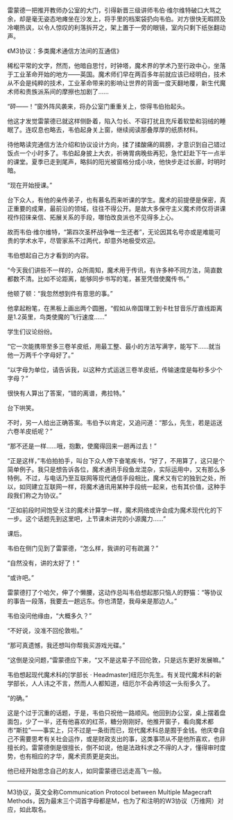 雷蒙德一把推开教师办公室的大门，引得新晋三级讲师韦伯·维尔维特破口大骂之余，却是毫无姿态地瘫坐在沙发上，将手里的档案袋扔向韦伯。对方很快无暇顾及冷嘲热讽，以令人惊叹的利落拆开之，架上置于一旁的眼镜，室内只剩下纸张翻动声。

《M3协议：多类魔术通信方法间的互通信》

稀松平常的文字，然而，他暗自思忖，时钟塔，魔术界的学术乃至行政中心，坐落于工业革命开始的地方——英国。魔术师们早在两百多年前就应该已经明白，技术从不会是纯粹的技术，工业革命带来的影响让世界的背面一度天翻地覆，新生代魔术师和贵族派系间的摩擦也加剧了……

“砰——！”窗外阵风袭来，将办公室门重重关上，惊得韦伯抬起头。

他这才发觉雷蒙德已就这样侧卧着，陷入匀长、不容打扰且充斥着软垫和羽绒的睡眠了。连叹息也略去，韦伯起身关上窗，继续阅读那叠厚厚的纸质材料。

待他略读完通信方法介绍和协议设计方向，揉了揉酸痛的肩膀，才意识到自己错过饭点一个小时多了。韦伯起身披上大衣，祈祷胃病晚些再犯，急忙赶赴下午一点半的课堂。夏季已走到尾声，略斜的阳光被窗格分成小块，他快步走过长廊，时明时暗。

“现在开始授课。”

台下众人，有他的亲传弟子，也有慕名而来听课的学生。魔术的前提便是保密，真正重要的成果，最前沿的领域，往往不得公开。是故大多保守主义魔术师仅将讲课视作招徕亲信、拓展关系的手段，哪怕改良派也不见得多上心。

故而韦伯·维尔维特，“第四次圣杯战争唯一生还者”，无论因其名号亦或是难能可贵的学术水平，尽管家系不过两代，却意外地极受欢迎。

韦伯想起自己方才看到的内容。

“今天我们讲些不一样的，众所周知，魔术用于传讯，有许多种不同方法，简直数都数不清。比如不论距离，能够同步书写的笔，甚至凭借使魔传书。”

他顿了顿：“我忽然想到件有意思的事。”

他拿起粉笔，在黑板上画出两个圆圈，“假如从帝国理工到卡杜甘音乐厅直线距离是1.2英里，鸟类使魔的飞行速度……”

学生们议论纷纷。

“它一次能携带至多三卷羊皮纸，用最工整、最小的方法写满字，能写下……就当他一万两千个字母好了。”

“以字母为单位，请告诉我，以这种方式运送三卷羊皮纸，传输速度是每秒多少个字母？”

很快有人算出了答案，“错的离谱，弗拉特。”

台下哄笑。

不时，另一人给出正确答案。韦伯予以肯定，又追问道：“那么，先生，若是运送六卷羊皮纸呢？”

“那不还是一样……哦，抱歉，使魔得回来一趟再过去！”

“正是这样，”韦伯拍拍手，叫台下众人停下奋笔疾书，“好了，不用算了，这只是个简单例子。我只是想告诉各位，魔术通讯手段鱼龙混杂，实际运用中，又有那么多特例。不过，与电话乃至互联网等现代通信手段相比，魔术又有它的独到之处，所以，如同建立互联网一样，将魔术通讯用某种手段统一起来，也有其价值，这种手段我们称之为协议。”

“正如前段时间饱受关注的魔术计算学一样，魔术网络或许会成为魔术现代化的下一步。这个话题先到这里吧，上节课未讲完的小源魔力……”

课后。

韦伯在侧门见到了雷蒙德，“怎么样，我讲的可有疏漏？”

“自然没有，讲的太好了！”

“或许吧。”

雷蒙德打了个哈欠，伸了个懒腰，这动作总叫韦伯想起那只恼人的野猫：“等协议的事告一段落，我要去一趟远东。你也清楚，我母亲是那边人。”

韦伯没问他缘由，“大概多久？”

“不好说，没准不回伦敦啦。”

“那可真遗憾，我还想叫你帮我买游戏光碟。”

“这倒是没问题，”雷蒙德应下来，“又不是这辈子不回伦敦，只是远东更好发展嘛。”

韦伯想起现代魔术科的[学部长 · Headmaster]纽厄尔先生。有关现代魔术科的新学部长，人人讳之不言，然而人人都知道，纽厄尔不会再领这一头衔多久了。

“的确。”

这是个过于沉重的话题，于是，韦伯只祝他一路顺风。他回到办公室，桌上摆着盘面包，少了一半，还有他喜欢的红茶，糖分刚刚好。他推开窗子，看向魔术都市“斯拉”——事实上，只不过是一条街而已，现代魔术科总是囿于金钱。他庆幸自己不需要思考有关社会运作，或是财政支出的事，这类事项从不是他所喜欢，也非擅长的。雷蒙德倒是很擅长，倒不如说，他是法政科求之不得的人才，懂得审时度势，也有相应的才华，魔术资质更是突出。

他已经开始思念自己的友人，如同雷蒙德已远走高飞一般。

----
M3协议，英文全称Communication Protocol between Multiple Magecraft Methods，因为最末三个词首字母都是M，也为了和注明的W3协议（万维网）对应，如此取名。